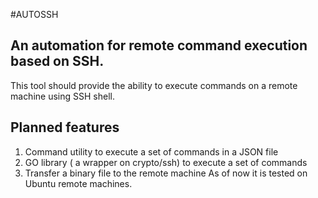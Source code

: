 #AUTOSSH
## An automation for remote command execution based on SSH.

This tool should provide the ability to execute commands on a remote machine using SSH shell.
## Planned features
1. Command utility to execute a set of commands in a JSON file
2. GO library ( a wrapper on crypto/ssh) to execute a set of commands
3. Transfer a binary file to the remote machine
As of now it is tested on Ubuntu remote machines.
